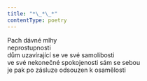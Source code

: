 ```yaml
---
title: "*\_*\_*"
contentType: poetry
---
```


<section>

Pach dávné mlhy  
neprostupnosti  
dům uzavírající se ve své samolibosti  
ve své nekonečné spokojenosti sám se sebou  
je pak po zásluze odsouzen k osamělosti

</section>
